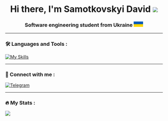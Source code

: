 <h1 align="center">Hi there, I'm Samotkovskyi David</a> <img src="https://github.com/blackcater/blackcater/raw/main/images/Hi.gif" height="32"/></h1> <h3 align="center"> Software engineering student from Ukraine <img src="https://github.com/hampusborgos/country-flags/blob/main/png1000px/ua.png" height="17" width="30"/></h3>

----

### :hammer_and_wrench: Languages and Tools :

[![My Skills](https://skillicons.dev/icons?i=html,css,angular,react,java,mongodb,spring,mysql,git,github,vscode)](https://skillicons.dev)

----

### :bell: Connect with me :

[![Telegram](https://img.shields.io/badge/telegram-2A8BD2?style=for-the-badge&logo=telegram&logoColor=white)](https://t.me/oktarinos)

----

### :fire: My Stats :

![](http://github-profile-summary-cards.vercel.app/api/cards/profile-details?username=miketaxy&theme=github_dark)
